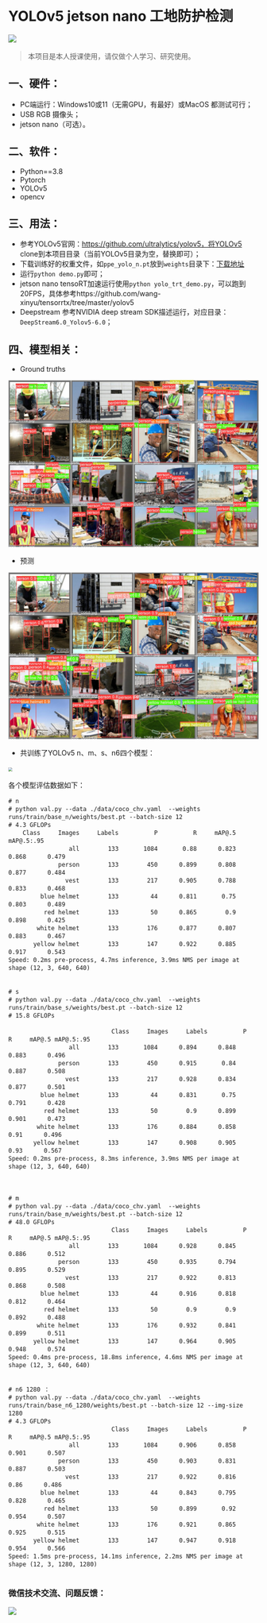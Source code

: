 # YOLOv5 jetson nano 工地防护检测

![](https://enpei-md.oss-cn-hangzhou.aliyuncs.com/img20220404103032.png?x-oss-process=style/wp)



> 本项目是本人授课使用，请仅做个人学习、研究使用。



## 一、硬件：

* PC端运行：Windows10或11（无需GPU，有最好）或MacOS 都测试可行；
* USB RGB 摄像头；
* jetson nano（可选）。

## 二、软件：

* Python==3.8
* Pytorch 
* YOLOv5
* opencv 

## 三、用法：

* 参考YOLOv5官网：https://github.com/ultralytics/yolov5，将YOLOv5 clone到本项目目录（当前YOLOv5目录为空，替换即可）；
* 下载训练好的权重文件，如`ppe_yolo_n.pt`放到`weights`目录下：[下载地址](https://github.com/enpeizhao/CVprojects/releases/tag/Models)
* 运行`python demo.py`即可；
* jetson nano tensoRT加速运行使用`python yolo_trt_demo.py`，可以跑到20FPS，具体参考https://github.com/wang-xinyu/tensorrtx/tree/master/yolov5
* Deepstream 参考NVIDIA deep stream SDK描述运行，对应目录：`DeepStream6.0_Yolov5-6.0`；



## 四、模型相关：

* Ground truths

![](imgs/val_batch1_labels.jpg)

* 预测

![](imgs/val_batch1_pred.jpg)



* 共训练了YOLOv5 n、m、s、n6四个模型：

<img src="https://enpei-md.oss-cn-hangzhou.aliyuncs.com/img20220404104234.png?x-oss-process=style/wp" style="zoom:50%;" />

各个模型评估数据如下：

```shell
# n
# python val.py --data ./data/coco_chv.yaml  --weights runs/train/base_n/weights/best.pt --batch-size 12
# 4.3 GFLOPs
	Class     Images     Labels          P          R     mAP@.5 mAP@.5:.95
                 all        133       1084       0.88      0.823      0.868      0.479
              person        133        450      0.899      0.808      0.877      0.484
                vest        133        217      0.905      0.788      0.833      0.468
         blue helmet        133         44      0.811       0.75      0.803      0.489
          red helmet        133         50      0.865        0.9      0.898      0.425
        white helmet        133        176      0.877      0.807      0.883      0.467
       yellow helmet        133        147      0.922      0.885      0.917      0.543
Speed: 0.2ms pre-process, 4.7ms inference, 3.9ms NMS per image at shape (12, 3, 640, 640)
    

# s
# python val.py --data ./data/coco_chv.yaml  --weights runs/train/base_s/weights/best.pt --batch-size 12
# 15.8 GFLOPs

							 Class     Images     Labels          P          R     mAP@.5 mAP@.5:.95
                 all        133       1084      0.894      0.848      0.883      0.496
              person        133        450      0.915       0.84      0.887      0.508
                vest        133        217      0.928      0.834      0.877      0.501
         blue helmet        133         44      0.831       0.75      0.791      0.428
          red helmet        133         50        0.9      0.899      0.901      0.473
        white helmet        133        176      0.884      0.858       0.91      0.496
       yellow helmet        133        147      0.908      0.905       0.93      0.567
Speed: 0.2ms pre-process, 8.3ms inference, 3.9ms NMS per image at shape (12, 3, 640, 640)



# m
# python val.py --data ./data/coco_chv.yaml  --weights runs/train/base_m/weights/best.pt --batch-size 12
# 48.0 GFLOPs
							 Class     Images     Labels          P          R     mAP@.5 mAP@.5:.95
                 all        133       1084      0.928      0.845      0.886      0.512
              person        133        450      0.935      0.794      0.895      0.529
                vest        133        217      0.922      0.813      0.868      0.508
         blue helmet        133         44      0.916      0.818      0.812      0.464
          red helmet        133         50        0.9        0.9      0.892      0.488
        white helmet        133        176      0.932      0.841      0.899      0.511
       yellow helmet        133        147      0.964      0.905      0.948      0.574
Speed: 0.4ms pre-process, 18.8ms inference, 4.6ms NMS per image at shape (12, 3, 640, 640)


# n6 1280 ：
# python val.py --data ./data/coco_chv.yaml  --weights runs/train/base_n6_1280/weights/best.pt --batch-size 12 --img-size 1280
# 4.3 GFLOPs
							 Class     Images     Labels          P          R     mAP@.5 mAP@.5:.95
                 all        133       1084      0.906      0.858      0.901      0.507
              person        133        450      0.903      0.831      0.887      0.503
                vest        133        217      0.922      0.816       0.86      0.486
         blue helmet        133         44      0.843      0.795      0.828      0.465
          red helmet        133         50      0.899       0.92      0.954      0.507
        white helmet        133        176      0.921      0.865      0.925      0.515
       yellow helmet        133        147      0.947      0.918      0.954      0.566
Speed: 1.5ms pre-process, 14.1ms inference, 2.2ms NMS per image at shape (12, 3, 1280, 1280)
   
```





### 微信技术交流、问题反馈：

<img src="https://enpei-md.oss-cn-hangzhou.aliyuncs.com/imgIMG_5862.JPG?x-oss-process=style/wp" style="width:200px;" />

